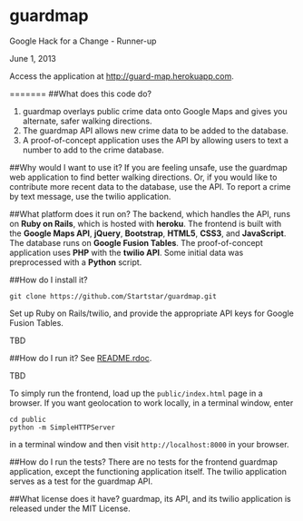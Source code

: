 guardmap
========

Google Hack for a Change - Runner-up

June 1, 2013

Access the application at http://guard-map.herokuapp.com.

=======
##What does this code do?
1. guardmap overlays public crime data onto Google Maps and gives you alternate, safer walking directions.
2. The guardmap API allows new crime data to be added to the database.
3. A proof-of-concept application uses the API by allowing users to text a number to add to the crime database.

##Why would I want to use it?
If you are feeling unsafe, use the guardmap web application to find better walking directions. Or, if you would like to contribute more recent data to the database, use the API. To report a crime by text message, use the twilio application.

##What platform does it run on?
The backend, which handles the API, runs on **Ruby on Rails**, which is hosted with **heroku**. The frontend is built with the **Google Maps API**, **jQuery**, **Bootstrap**, **HTML5**, **CSS3**, and **JavaScript**. The database runs on **Google Fusion Tables**. The proof-of-concept application uses **PHP** with the **twilio API**. Some initial data was preprocessed with a **Python** script.

##How do I install it?

    git clone https://github.com/Startstar/guardmap.git

Set up Ruby on Rails/twilio, and provide the appropriate API keys for Google Fusion Tables.

TBD

##How do I run it?
See [README.rdoc](README.rdoc).

TBD

To simply run the frontend, load up the `public/index.html` page in a browser. If you want geolocation to work locally, in a terminal window, enter

    cd public
    python -m SimpleHTTPServer

in a terminal window and then visit `http://localhost:8000` in your browser.

##How do I run the tests?
There are no tests for the frontend guardmap application, except the functioning application itself. The twilio application serves as a test for the guardmap API.

##What license does it have?
guardmap, its API, and its twilio application is released under the MIT License.
